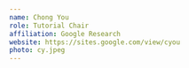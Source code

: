 ```yaml
---
name: Chong You
role: Tutorial Chair
affiliation: Google Research
website: https://sites.google.com/view/cyou
photo: cy.jpeg
---
```

